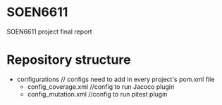 # SOEN6611
SOEN6611 project final report

# Repository structure
- configurations // configs need to add in every project's pom.xml file
	- config_coverage.xml  //config to run Jacoco plugin
	- config_mutation.xml  //config to run pitest plugin
